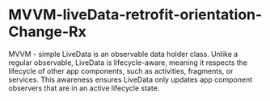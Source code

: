 # MVVM-liveData-retrofit-orientation-Change-Rx
MVVM - simple
LiveData is an observable data holder class. 
Unlike a regular observable, LiveData is lifecycle-aware, 
meaning it respects the lifecycle of other app components, 
such as activities, fragments, or services. 
This awareness ensures LiveData only updates app component observers that are in an active lifecycle state.
